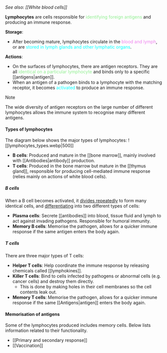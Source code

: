 *See also: [[White blood cells]]*

**Lymphocytes** are cells responsible for <span style="color: lightgreen">identifying foreign antigens</span> and producing an immune response.

**Storage**:
- After becoming mature, lymphocytes circulate in the <span style="color: violet">blood and lymph</span>, or are <span style="color: aqua">stored in lymph glands and other lymphatic organs</span>.

**Actions**:
- On the surfaces of lymphocytes, there are antigen receptors. They are all <span style="color: lightgreen">identical on a particular lymphocyte</span> and binds only to a specific [[antigens|antigen]].
- When an antigen of a pathogen binds to a lymphocyte with the matching receptor, it becomes <span style="color: aqua">activated</span> to produce an immune response.

> [!note]
> The wide diversity of antigen receptors on the large number of different lymphocytes allows the immune system to recognise many different antigens.

#### Types of lymphocytes
The diagram below shows the major types of lymphocytes:
![[lymphocytes_types.webp|500]]
- **B cells**: Produced and mature in the [[bone marrow]], mainly involved with [[Antibodies|antibody]] production.
- **T cells**: Produced in the bone marrow but mature in the [[thymus gland]], responsible for producing cell-mediated immune response (relies mainly on actions of white blood cells).

##### B cells
When a B cell becomes activated, it <u>divides repeatedly</u> to form many identical cells, and <u>differentiating</u> into two different types of cells:
- **Plasma cells**: Secrete [[antibodies]] into blood, tissue fluid and lymph to act against invading pathogens. Responsible for humoral immunity.
- **Memory B cells**: Memorise the pathogen, allows for a quicker immune response if the same antigen enters the body again.
##### T cells
There are three major types of T cells:
- **Helper T cells**: Help coordinate the immune response by  releasing chemicals called [[lymphokines]].
- **Killer T cells**: Bind to cells infected by pathogens or abnormal cells (e.g. cancer cells) and destroy them directly.
	- This is done by making holes in their cell membranes so the cell contents leak out.
- **Memory T cells**: Memorise the pathogen, allows for a quicker immune response if the same [[Antigens|antigen]] enters the body again.

#### Memorisation of antigens
Some of the lymphocytes produced includes memory cells. Below lists information related to their functionality.
- [[Primary and secondary response]]
- [[Vaccination]]
